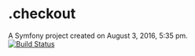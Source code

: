 .checkout
=========

A Symfony project created on August 3, 2016, 5:35 pm.<br>
<a href="https://travis-ci.org/Lowkey2224/tuo-result-page"><img src="https://travis-ci.org/Lowkey2224/tuo-result-page.svg?branch=master" alt="Build Status"></a>
